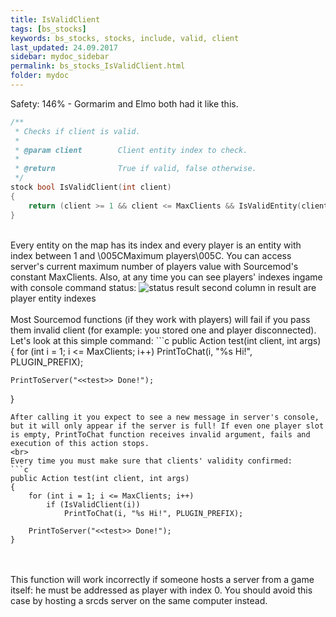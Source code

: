 ```yaml
---
title: IsValidClient
tags: [bs_stocks]
keywords: bs_stocks, stocks, include, valid, client
last_updated: 24.09.2017
sidebar: mydoc_sidebar
permalink: bs_stocks_IsValidClient.html
folder: mydoc
---
```


Safety: 146% - Gormarim and Elmo both had it like this.

```c
/**
 * Checks if client is valid.
 *
 * @param client		Client entity index to check.
 *
 * @return				True if valid, false otherwise. 
 */
stock bool IsValidClient(int client)
{
	return (client >= 1 && client <= MaxClients && IsValidEntity(client) && IsClientInGame(client));
}
```

<br>
Every entity on the map has its index and every player is an entity with index between 1 and \005CMaximum players\005C. You can access server's current maximum number of players value with Sourcemod's constant MaxClients. Also, at any time you can see players' indexes ingame with console command status:
<img class="img-responsive img-full" src="{{ site.baseurl }}/images/isvalidclient_indexes.png" alt="status result">
second column in result are player entity indexes
<br><br>
Most Sourcemod functions (if they work with players) will fail if you pass them invalid client (for example: you stored one and player disconnected). 
Let's look at this simple command:
```c
public Action test(int client, int args)
{
	for (int i = 1; i <= MaxClients; i++)
		PrintToChat(i, "%s Hi!", PLUGIN_PREFIX);
	
	PrintToServer("<<test>> Done!");
}
```
After calling it you expect to see a new message in server's console, but it will only appear if the server is full! If even one player slot is empty, PrintToChat function receives invalid argument, fails and execution of this action stops.
<br>
Every time you must make sure that clients' validity confirmed:
```c
public Action test(int client, int args)
{
	for (int i = 1; i <= MaxClients; i++)
		if (IsValidClient(i))
			PrintToChat(i, "%s Hi!", PLUGIN_PREFIX);
	
	PrintToServer("<<test>> Done!");
}
```
<br><br>
This function will work incorrectly if someone hosts a server from a game itself: he must be addressed as player with index 0. You should avoid this case by hosting a srcds server on the same computer instead.